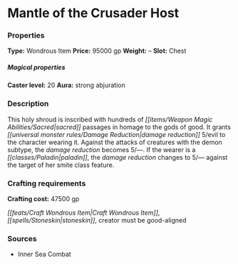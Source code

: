 ﻿---
Title: "Mantle of the Crusader Host"
Type: "Wondrous Item"
Price: "95000 gp"
Weight: "–"
Slot: "Chest"
Caster level: "20"
Aura: "strong abjuration"
Description: |
  "This holy shroud is inscribed with hundreds of sacred passages in homage to the gods of good. It grants damage reduction 5/evil to the character wearing it. Against the attacks of creatures with the demon subtype, the damage reduction becomes 5/—. If the wearer is a paladin, the damage reduction changes to 5/— against the target of her smite class feature."
Crafting cost: "47500 gp"
Sources: "['Inner Sea Combat']"
---

# Mantle of the Crusader Host

### Properties

**Type:** Wondrous Item **Price:** 95000 gp **Weight:** – **Slot:** Chest

##### Magical properties

**Caster level:** 20 **Aura:** strong abjuration

### Description

This holy shroud is inscribed with hundreds of _[[items/Weapon Magic Abilities/Sacred|sacred]]_ passages in homage to the gods of good. It grants _[[universal monster rules/Damage Reduction|damage reduction]]_ 5/evil to the character wearing it. Against the attacks of creatures with the demon subtype, the _damage reduction_ becomes 5/—. If the wearer is a _[[classes/Paladin|paladin]]_, the _damage reduction_ changes to 5/— against the target of her smite class feature.

### Crafting requirements

**Crafting cost:** 47500 gp

_[[feats/Craft Wondrous Item|Craft Wondrous Item]]_, _[[spells/Stoneskin|stoneskin]]_, creator must be good-aligned

### Sources

* Inner Sea Combat
